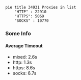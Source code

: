
```mermaid
pie title 34931 Proxies in list
    "HTTP" : 22910
    "HTTPS": 5069
    "SOCKS" : 10770
```

### Some Info
#### Average Timeout

- mixed: 2.6s
- http: 1.3s
- https: 8.6s
- socks: 6.7s